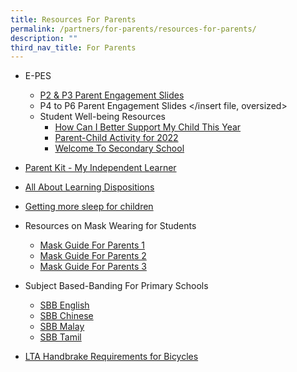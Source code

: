 ```yaml
---
title: Resources For Parents
permalink: /partners/for-parents/resources-for-parents/
description: ""
third_nav_title: For Parents
---
```

*   E-PES
	*   [P2 & P3 Parent Engagement Slides](/files/Briefing%20slides_PES%20P2P3%2011%20Feb%202022%20_for%20parents.pdf)
	*   P4 to P6 Parent Engagement Slides </insert file, oversized>
	*   Student Well-being Resources
		*   [How Can I Better Support My Child This Year](/files/How%20Can%20I%20Better%20Support%20My%20Child%20This%20Year.pdf)
		*   [Parent-Child Activity for 2022](/files/Parent-Child%20Activity%20for%202022.pdf)
		*   [Welcome To Secondary School](https://go.gov.sg/welcome-to-secondary-school)
* [Parent Kit - My Independent Learner](/files/Resource%20Kit%20-%20Parent%20Kit%20-%20My%20Independent%20Learner.pdf)
* [All About Learning Dispositions](https://www.moe.gov.sg/microsites/moekindergarten/assets/pdf/first-flight-9.pdf?utm_source=first-flight-9&utm_medium=emailer&utm_content=all-about-learning-dispositions)
* [Getting more sleep for children](https://www.healthhub.sg/live-healthy/1236/more-sleep-please) 
* Resources on Mask Wearing for Students
	* [Mask Guide For Parents 1](/files/Poster.pdf)
	* [Mask Guide For Parents 2](/files/Social%20Story%20for%20Students.pdf)  
	* [Mask Guide For Parents 3](/files/Guide%20for%20Parents.pdf)
* Subject Based-Banding For Primary Schools
	* [SBB English](/files/MOE_SBB_ENG_revised%201%20Mar%202018.pdf)
	* [SBB Chinese](/files/MOE_SBB_CHI_revised%201%20Mar%202018.pdf)
	* [SBB Malay](/files/MOE_SBB_ML_revised%201%20Mar%202018.pdf)
	* [SBB Tamil](/files/MOE_SBB_TL_revised%201%20Mar%202018.pdf)

* [LTA Handbrake Requirements for Bicycles](/files/LTA%20handbrake%20requirements%20for%20bicycles_web.pdf)